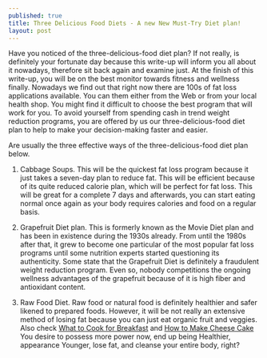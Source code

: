 ```yaml
---
published: true
title: Three Delicious Food Diets - A new New Must-Try Diet plan!
layout: post
---
```

Have you noticed of the three-delicious-food diet plan? If not really, is definitely your fortunate day because this write-up will inform you all about it nowadays, therefore sit back again and examine just. At the finish of this write-up, you will be on the best monitor towards fitness and wellness finally.
Nowadays we find out that right now there are 100s of fat loss applications available. You can them either from the Web or from your local health shop. You might find it difficult to choose the best program that will work for you. To avoid yourself from spending cash in trend weight reduction programs, you are offered by us our three-delicious-food diet plan to help to make your decision-making faster and easier.

Are usually the three effective ways of the three-delicious-food diet plan below.

1. Cabbage Soups. This will be the quickest fat loss program because it just takes a seven-day plan to reduce fat. This will be efficient because of its quite reduced calorie plan, which will be perfect for fat loss. This will be great for a complete 7 days and afterwards, you can start eating normal once again as your body requires calories and food on a regular basis.

2. Grapefruit Diet plan. This is formerly known as the Movie Diet plan and has been in existence during the 1930s already. From until the 1980s after that, it grew to become one particular of the most popular fat loss programs until some nutrition experts started questioning its authenticity. Some state that the Grapefruit Diet is definitely a fraudulent weight reduction program. Even so, nobody competitions the ongoing wellness advantages of the grapefruit because of it is high fiber and antioxidant content.

3. Raw Food Diet. Raw food or natural food is definitely healthier and safer likened to prepared foods. However, it will be not really an extensive method of losing fat because you can just eat organic fruit and veggies. Also check <a href="http://quichentell.com/avocados-with-caramelised-onions-on-toast/">What to Cook for Breakfast</a> and <a href="http://quichentell.com/chocolate-marbled-cheesecake-2/">How to Make Cheese Cake</a>
You desire to possess more power now, end up being Healthier, appearance Younger, lose fat, and cleanse your entire body, right?
